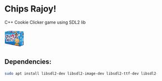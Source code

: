 # Chips Rajoy!
C++ Cookie Clicker game using SDL2 lib

![chips-rajoy](rsrc/images/rajoy.png)

## Dependencies:
  ~~~bash
  sudo apt install libsdl2-dev libsdl2-image-dev libsdl2-ttf-dev libsdl2-mixer-dev
  ~~~
